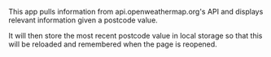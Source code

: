 This app pulls information from api.openweathermap.org's API and displays relevant information given a postcode value.

It will then store the most recent postcode value in local storage so that this will be reloaded and remembered when the page is reopened. 
